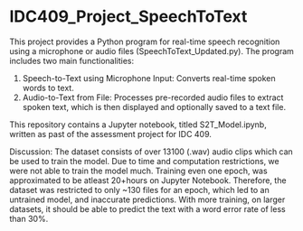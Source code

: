 # IDC409_Project_SpeechToText
This project provides a Python program for real-time speech recognition using a microphone or audio files (SpeechToText_Updated.py). The program includes two main functionalities:
1. Speech-to-Text using Microphone Input: Converts real-time spoken words to text. 
2. Audio-to-Text from File: Processes pre-recorded audio files to extract spoken text, which is then displayed and optionally saved to a text file.
   

This repository contains a Jupyter notebook, titled S2T_Model.ipynb, written as past of the assessment project for IDC 409.


Discussion:
The dataset consists of over 13100 (.wav) audio clips  which can be used to train the model. Due to time and computation restrictions, we were not able to train the model much. Training even one epoch, was approximated to be atleast 20+hours on Jupyter Notebook. Therefore, the dataset was restricted to only ~130 files for an epoch, which led to an untrained model, and inaccurate predictions. With more training, on larger datasets, it should be able to predict the text with a word error rate of less than 30%. 
